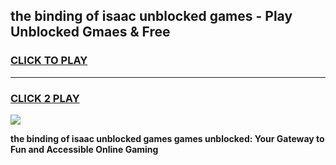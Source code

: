 
## the binding of isaac unblocked games - Play Unblocked Gmaes & Free
<h3>
<a href="https://news.freeplayer.one?title=the_binding_of_isaac_unblocked_games&ref=23F">CLICK TO PLAY</a></h3>
<hr>

<h3>
<a href="https://news.freeplayer.one?title=the_binding_of_isaac_unblocked_games&ref=23F">CLICK 2 PLAY</a>
  
</h3>

<a href="https://news.freeplayer.one?title=the_binding_of_isaac_unblocked_games&ref=23F/"><img src="https://clearcache.store/games.png"></a>


**the binding of isaac unblocked games games unblocked: Your Gateway to Fun and Accessible Online Gaming**

